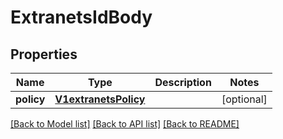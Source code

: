 # ExtranetsIdBody

## Properties
Name | Type | Description | Notes
------------ | ------------- | ------------- | -------------
**policy** | [**V1extranetsPolicy**](V1extranetsPolicy.md) |  | [optional] 

[[Back to Model list]](../README.md#documentation-for-models) [[Back to API list]](../README.md#documentation-for-api-endpoints) [[Back to README]](../README.md)

